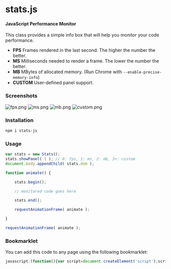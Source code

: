 stats.js
========

#### JavaScript Performance Monitor ####

This class provides a simple info box that will help you monitor your code performance.

* **FPS** Frames rendered in the last second. The higher the number the better.
* **MS** Milliseconds needed to render a frame. The lower the number the better.
* **MB** MBytes of allocated memory. (Run Chrome with `--enable-precise-memory-info`)
* **CUSTOM** User-defined panel support.


### Screenshots ###

![fps.png](https://raw.githubusercontent.com/mrdoob/stats.js/master/files/fps.png)
![ms.png](https://raw.githubusercontent.com/mrdoob/stats.js/master/files/ms.png)
![mb.png](https://raw.githubusercontent.com/mrdoob/stats.js/master/files/mb.png)
![custom.png](https://raw.githubusercontent.com/mrdoob/stats.js/master/files/custom.png)


### Installation ###

```bash
npm i stats-js
```


### Usage ###

```javascript
var stats = new Stats();
stats.showPanel( 1 ); // 0: fps, 1: ms, 2: mb, 3+: custom
document.body.appendChild( stats.dom );

function animate() {

	stats.begin();

	// monitored code goes here

	stats.end();

	requestAnimationFrame( animate );

}

requestAnimationFrame( animate );
```


### Bookmarklet ###

You can add this code to any page using the following bookmarklet:

```javascript
javascript:(function(){var script=document.createElement('script');script.onload=function(){var stats=new Stats();document.body.appendChild(stats.dom);requestAnimationFrame(function loop(){stats.update();requestAnimationFrame(loop)});};script.src='//mrdoob.github.io/stats.js/build/stats.min.js';document.head.appendChild(script);})()
```
